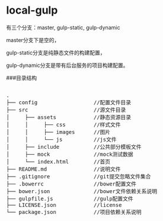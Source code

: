# local-gulp
有三个分支：master, gulp-static, gulp-dynamic
<p>master分支下是空的，</p>
<p>gulp-static分支是纯静态文件的构建配置，</p>
<p>gulp-dynamic分支是带有后台服务的项目构建配置。</p>


###目录结构
<pre>

.
├── config                  //配置文件目录
├── src                     //源文件目录
│     ├── assets            //静态资源目录    
│     │     ├── css         //样式文件
│     │     ├── images      //图片
│     │     └── js          //js文件
│     ├── include           //公共部分模板文件
│     ├── mock              //mock测试数据
│     └── index.html        //首页       
├── README.md               //说明文件
├── .gitignore              //git提交忽略文件集合
├── .bowerrc                //bower配置文件
├── bower.json              //bower文件依赖关系说明
├── gulpfile.js             //gulp配置文件
├── LICENSE.json            //license
└── package.json            //项目依赖关系说明    

</pre>
